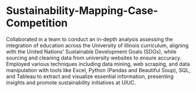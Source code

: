 # Sustainability-Mapping-Case-Competition

Collaborated in a team to conduct an in-depth analysis assessing the integration of education across the University of Illinois curriculum, aligning with the United Nations' Sustainable Development Goals (SDGs), while sourcing and cleaning data from university websites to ensure accuracy.
Employed various techniques including data mining, web scraping, and data manipulation with tools like Excel, Python (Pandas and Beautiful Soup), SQL, and Tableau to extract and visualize essential information, presenting insights and promote sustainability initiatives at UIUC.
